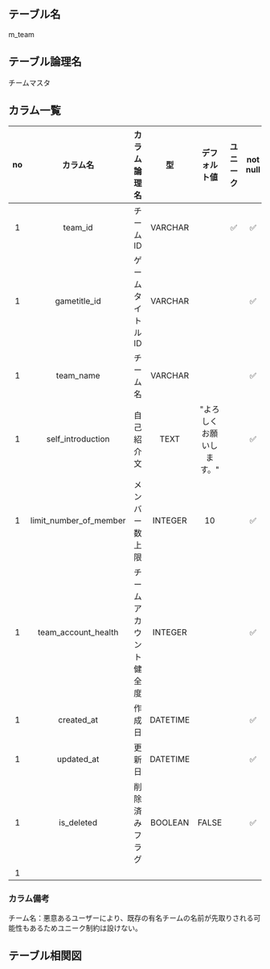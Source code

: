 ## テーブル名  
m_team
  
## テーブル論理名  
チームマスタ

## カラム一覧  

| no | カラム名 | カラム論理名 | 型 | デフォルト値 | ユニーク | not null | 主キー |
| :----: | :----: | :----: | :----: | :----: | :----: | :----: | :----: |
| 1 | team_id | チームID | VARCHAR |  | ✅ | ✅ | ✅ |
| 1 | gametitle_id | ゲームタイトルID | VARCHAR |  |  | ✅ |  |
| 1 | team_name | チーム名 | VARCHAR |  |  | ✅ |  |
| 1 | self_introduction | 自己紹介文 | TEXT | "よろしくお願いします。" |  | ✅ |  |
| 1 | limit_number_of_member | メンバー数上限 | INTEGER | 10 |  | ✅ |  |
| 1 | team_account_health | チームアカウント健全度 | INTEGER |  |  | ✅ |  |
| 1 | created_at | 作成日 | DATETIME |  |  | ✅ |  |
| 1 | updated_at | 更新日 | DATETIME |  |  | ✅ |  |
| 1 | is_deleted | 削除済みフラグ | BOOLEAN | FALSE |  | ✅ |  |
| 1 |  |  |  |  |  |  |  |

  
### カラム備考  
チーム名：悪意あるユーザーにより、既存の有名チームの名前が先取りされる可能性もあるためユニーク制約は設けない。  
  

## テーブル相関図  